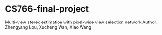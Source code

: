 # CS766-final-project
Multi-view stereo estimation with pixel-wise view selection network
Author: Zhengyang Lou, Xucheng Wan, Xiao Wang

